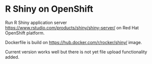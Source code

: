 # R Shiny on OpenShift
Run R Shiny application server https://www.rstudio.com/products/shiny/shiny-server/ on Red Hat OpenShift platform.

Dockerfile is build on https://hub.docker.com/r/rocker/shiny/ image.

Current version works well but there is not yet file upload functionality added.

